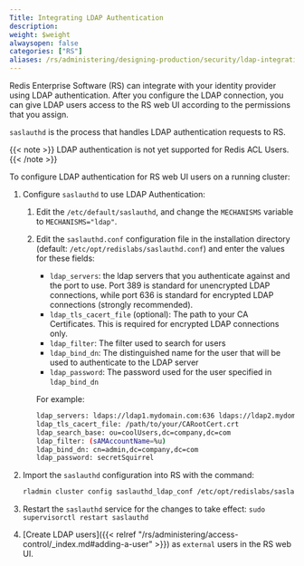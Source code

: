 ```yaml
---
Title: Integrating LDAP Authentication
description:
weight: $weight
alwaysopen: false
categories: ["RS"]
aliases: /rs/administering/designing-production/security/ldap-integration/
---
```

Redis Enterprise Software (RS) can integrate with your identity provider using LDAP authentication.
After you configure the LDAP connection, you can give LDAP users access to the RS web UI according to the permissions that you assign.

`saslauthd` is the process that handles LDAP authentication requests to RS.

{{< note >}}
LDAP authentication is not yet supported for Redis ACL Users.
{{< /note >}}

To configure LDAP authentication for RS web UI users on a running cluster:

1. Configure `saslauthd` to use LDAP Authentication:
    1. Edit the `/etc/default/saslauthd`, and change the `MECHANISMS` variable to `MECHANISMS="ldap"`.
    1. Edit the `saslauthd.conf` configuration file in the installation directory (default: `/etc/opt/redislabs/saslauthd.conf`) and enter the values for these fields:

        - `ldap_servers`: the ldap servers that you authenticate against and the port to use. Port 389 is standard for unencrypted LDAP connections, while port 636 is standard for encrypted LDAP connections (strongly recommended).
        - `ldap_tls_cacert_file` (optional): The path to your CA Certificates. This is required for encrypted LDAP connections only.
        - `ldap_filter`: The filter used to search for users
        - `ldap_bind_dn`: The distinguished name for the user that will be used to authenticate to the LDAP server
        - `ldap_password`: The password used for the user specified in `ldap_bind_dn`

        For example:

        ```sh
        ldap_servers: ldaps://ldap1.mydomain.com:636 ldaps://ldap2.mydomain.com:636
        ldap_tls_cacert_file: /path/to/your/CARootCert.crt
        ldap_search_base: ou=coolUsers,dc=company,dc=com
        ldap_filter: (sAMAccountName=%u)
        ldap_bind_dn: cn=admin,dc=company,dc=com
        ldap_password: secretSquirrel
        ```

1. Import the `saslauthd` configuration into RS with the command:

    ```sh
    rladmin cluster config saslauthd_ldap_conf /etc/opt/redislabs/saslauthd.conf
    ```

1. Restart the `saslauthd` service for the changes to take effect: `sudo supervisorctl restart saslauthd`
1. [Create LDAP users]({{< relref "/rs/administering/access-control/_index.md#adding-a-user" >}}) as `external` users in the RS web UI.
